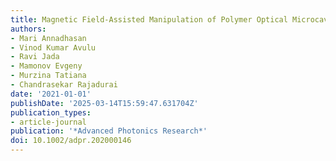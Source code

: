 ```yaml
---
title: Magnetic Field-Assisted Manipulation of Polymer Optical Microcavities
authors:
- Mari Annadhasan
- Vinod Kumar Avulu
- Ravi Jada
- Mamonov Evgeny
- Murzina Tatiana
- Chandrasekar Rajadurai
date: '2021-01-01'
publishDate: '2025-03-14T15:59:47.631704Z'
publication_types:
- article-journal
publication: '*Advanced Photonics Research*'
doi: 10.1002/adpr.202000146
---
```

